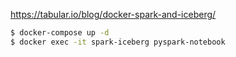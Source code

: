 https://tabular.io/blog/docker-spark-and-iceberg/

```sh
$ docker-compose up -d
$ docker exec -it spark-iceberg pyspark-notebook
```
